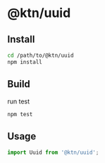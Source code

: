 # @ktn/uuid

## Install

```bash
cd /path/to/@ktn/uuid
npm install
```

## Build

run test

```bash
npm test
```

## Usage


```javascript
import Uuid from '@ktn/uuid';
```
